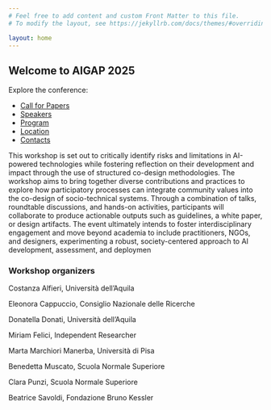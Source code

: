 ```yaml
---
# Feel free to add content and custom Front Matter to this file.
# To modify the layout, see https://jekyllrb.com/docs/themes/#overriding-theme-defaults

layout: home
---
```

## Welcome to AIGAP 2025

Explore the conference:

- [Call for Papers](/call-for-papers/)
- [Speakers](/speakers/)
- [Program](/program/)
- [Location](/location/)
- [Contacts](/contacts/)

This workshop is set out to critically identify risks and limitations in
AI-powered technologies while fostering reflection on their development and impact through the use of structured co-design methodologies. The workshop aims to
bring together diverse contributions and practices to explore how participatory processes can integrate community values into the co-design of socio-technical systems. Through a combination of talks, roundtable discussions, and hands-on activities, participants will collaborate to produce actionable outputs such as guidelines,
a white paper, or design artifacts. The event ultimately intends to foster interdisciplinary engagement and move beyond academia to include practitioners, NGOs, and designers, experimenting a robust, society-centered approach to AI development, assessment, and deploymen


### Workshop organizers

Costanza Alfieri, Università dell’Aquila

Eleonora Cappuccio, Consiglio Nazionale delle Ricerche

Donatella Donati, Università dell’Aquila

Miriam Felici, Independent Researcher 

Marta Marchiori Manerba, Università di Pisa

Benedetta Muscato, Scuola Normale Superiore

Clara Punzi, Scuola Normale Superiore 

Beatrice Savoldi, Fondazione Bruno Kessler 
